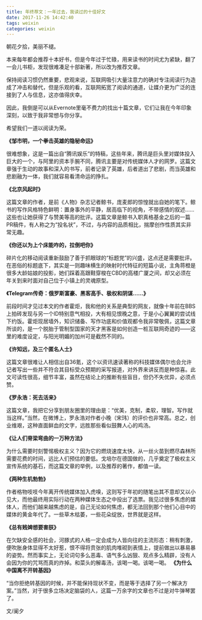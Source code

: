 ```yaml
---
title: 年终荐文：一年过去，我读过的十佳好文
date: 2017-11-26 14:42:40
tags: weixin
categories: weixin
---
```


朝花夕拾，美丽不褪。

本来每年都会推荐十本好书，但是今年过于忙碌，用来读书的时间尤为紧缺，翻了一会儿书柜，发现很难凑足十部新著，所以改为推荐文章。

保持阅读习惯仍然重要，悲观来说，互联网吸引大量注意力的确对专注阅读行为造成了冲击和替代，但是乐观的看，互联网拓宽了阅读的通道，让媒介更为广泛的连接到了人与信息，这亦值得庆幸。

因此，我倒是可以从Evernote里毫不费力的找出十篇文章，它们让我在今年印象深刻，以致于我非常想与你分享。

希望我们一道以阅读为荣。

**《邹市明，一个拳击英雄的隐秘命运》**

很难想象，这是一篇出自“腾讯娱乐”的特稿，这些年来，腾讯是巨头里对媒体投入巨大的一个，与阿里的资本手腕不同，腾讯主要是对传统媒体人才的网罗。这篇文章强于生动的故事和深入的书写，前者记录了英雄，后者道出了悲剧，而当英雄和悲剧融为一体，我们就容易看清命运的挣扎。

**《北京风起时》**

这篇文章的作者，是前《人物》杂志记者鲸书，庞麦郎的惊惶就出自她的笔下。鲸书的写作风格特色鲜明：置身事外的平静，居高临下的视角，不带感情的叙述……这些也让她获得了与赞美等高的批评。这篇文章是鲸书入职真格基金之后的一篇PR稿件，有人称之为“投名状”，不过，与内容的品质相比，揣摩创作性质其实非常无趣。

**《你还以为上个床能咋的，拉倒吧你》**

碎片化的移动阅读重新鼓励了善于抓眼球的“标题党”的兴盛，这点还是需要批评。在恶俗的标题底下，其实是一则趣味横生的映射时代特征的短篇小说，主角蒋橙是很多大龄姑娘的投影，她们踩着高跟鞋穿梭在CBD的高楼广厦之间，却又必须在年关到来时面对自己位于小镇上的灵魂原型。

**《Telegram传奇：俄罗斯富豪、黑客高手、极权和阴谋……》**

前段时间才见过本文的作者霍炬，我和他的关系是典型的网友，就像十年前在BBS上拍砖发现与另一个ID特别意气相投，大有相见恨晚之意，于是小心翼翼的尝试线下约饭。霍炬现居墙外，知识储备、写作功底和价值观都令我非常敬佩，这篇文章所谈的，是一个脱胎于管制型国家的天才黑客是如何创造一桩互联网奇迹的——这里的难度设定，与阳光明媚的加州可是截然不同的。

**《许知远，及三个匿名人士》**

这篇文章很难让人相信出自36氪，这个以资讯速读著称的科技媒体偶尔也会允许记者写出一些并不符合其目标受众预期的采写报道，对外界来讲反而是种惊喜。此文可读性很高，细节丰富，虽然在结论上的推断有些盲目，但仍不失优异，必须点赞。

**《罗永浩：死去活来》**

这篇文章，我把它分享到朋友圈里的理由是：“优美，克制，柔软，理智。写作就当这样。”当然，在微博上，罗永浩对作者小晚（宋玮）的评价也非常高。总之，创业维艰，这种直面鲜血的文字，远胜那些看似鼓舞人心的鸡汤。

**《让人们脊梁弯曲的一万种方法》**

为什么需要时刻警惕极权主义？因为它的燃烧速度太快，从一丝火苗到燃尽森林所需要花费的时间，远比人们预估的要低。戈培尔在德国做的，几乎奠定了极权主义宣传系统的基石，而这篇文章的举例，以及推荐的著作，都值一读。

**《两种生机勃勃》**

作者格物吱吱今年离开传统媒体加入虎嗅，这则写于年初的随笔出其不意却又以小见大，而他最终用实际行动在两种媒体生态之中投出了选票。我见过很多焦虑的媒体人，而他们越来越焦虑的是，自己无论如何焦虑，都无法回到那个他们心目中的媒体的黄金年代了。一些草木枯萎，一些花朵绽放，世界就是这样。

**《总有贱婢想要害朕》**

在欠缺安全感的社会，河豚式的人格一定会成为人皆向往的主流形态：稍有刺激，便吹胀身体显得不太好惹，恨不得将贲张的肌肉堆砌到表情上，提前做出以暴易暴的姿势。然而事实上，无论词句多么恶毒、语气多么凶狠、观点多么精辟，没有人会因为你的咒骂而真的炸掉。和菜头的解毒汤，该喝一喝。该喝一喝。
**《为什么中国离不开转基因》**

“当你拒绝转基因的时候，并不能保持现状不变，而是等于选择了另一个解决方案。”当然，对于很多立场决定脑袋的人，这篇一万余字的文章也不过是对牛弹琴罢了。

文/阑夕